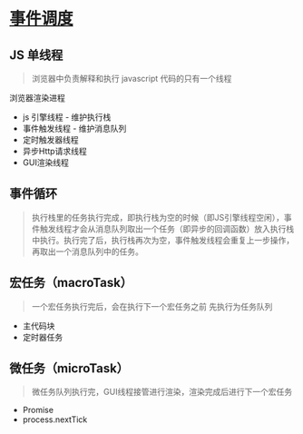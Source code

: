 # [事件调度](https://juejin.im/post/5be5a0b96fb9a049d518febc)

## JS 单线程
> 浏览器中负责解释和执行 javascript 代码的只有一个线程

浏览器渲染进程
- js 引擎线程 - 维护执行栈
- 事件触发线程 - 维护消息队列
- 定时触发器线程
- 异步Http请求线程
- GUI渲染线程

## 事件循环
> 执行栈里的任务执行完成，即执行栈为空的时候（即JS引擎线程空闲），事件触发线程才会从消息队列取出一个任务（即异步的回调函数）放入执行栈中执行。执行完了后，执行栈再次为空，事件触发线程会重复上一步操作，再取出一个消息队列中的任务。

## 宏任务（macroTask）
> 一个宏任务执行完后，会在执行下一个宏任务之前 先执行为任务队列

- 主代码块
- 定时器任务

## 微任务（microTask）
> 微任务队列执行完，GUI线程接管进行渲染，渲染完成后进行下一个宏任务

- Promise
- process.nextTick
